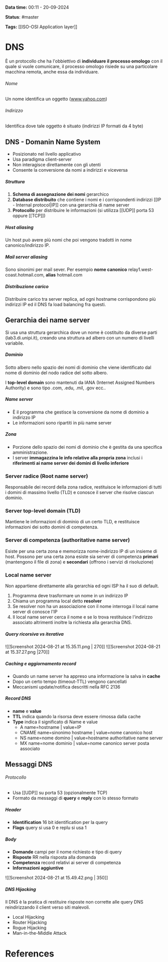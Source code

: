 **Data time:** 00:11 - 20-09-2024

**Status**: #master 

**Tags:** [[ISO-OSI Application layer]]

# DNS

È un protocollo che ha l'obbiettivo di **individuare il processo omologo** con il quale si vuole comunicare, il processo omologo risiede su una particolare macchina remota, anche essa da individuare.
###### Nome
Un nome identifica un oggetto (www.yahoo.com)
###### Indirizzo
Identifica dove tale oggetto è situato (indirizzi IP formati da 4 byte)

## DNS - Domanin Name System

- Posizionato nel livello applicativo
- Usa paradigma client-server
- Non interagisce direttamente con gli utenti
- Consente la conversione da nomi a indirizzi e viceversa

##### Struttura
1. **Schema di assegnazione dei nomi** gerarchico
2. **Database distribuito** che contiene i nomi e i corrispondenti indirizzi [[IP - Internal protocol|IP]] con una gerarchia di name server
3. **Protocollo** per distribuire le informazioni (si utilizza [[UDP]] porta 53 oppure [[TCP]])

##### Host aliasing
Un host può avere più nomi che poi vengono tradotti in nome canonico/indirizzo IP.
##### Mail server aliasing
Sono sinonimi per mail sever. Per esempio **nome canonico** relay1.west-coast.hotmail.com, **alias** hotmail.com
##### Distribuzione carico
Distribuire carico tra server replica, ad ogni hostname corrispondono più indirizzi IP ed il DNS fa load balancing fra questi.

## Gerarchia dei name server

Si usa una struttura gerarchica dove un nome è costituito da diverse parti (lab3.di.unipi.it), creando una struttura ad albero con un numero di livelli variabile.
##### Dominio
Sotto albero nello spazio dei nomi di dominio che viene identificato dal nome di dominio del nodo radice del sotto albero.

I **top-level domain** sono mantenuti da IANA (Internet Assigned Numbers Authority) e sono tipo .com, .edu, .mil, .gov ecc..
##### Name server
- È il programma che gestisce la conversione da nome di dominio a indirizzo IP
- Le informazioni sono ripartiti in più name server
##### Zona
- Porzione dello spazio dei nomi di dominio che è gestita da una specifica amministrazione.
- I server **immagazzina le info relative alla propria zona** inclusi i **riferimenti ai name server dei domini di livello inferiore**

### Server radice (Root name server)
Responsabile dei record della zona radice, restituisce le informazioni di tutti i domini di massimo livello (TLD) e conosce il server che risolve ciascun dominio.

### Server top-level domain (TLD)
Mantiene le informazioni di dominio di un certo TLD, e restituisce informazioni dei sotto domini di competenza.

### Server di competenza (authoritative name server)
Esiste per una certa zona e memorizza nome-indirizzo IP di un insieme di host. Possono per una certa zona esiste sia server di competenza **primari** (mantengono il file di zona) e **secondari** (offrono i servizi di risoluzione)

### Local name server
Non appartiene direttamente alla gerarchia ed ogni ISP ha il suo di default.
1. Programma deve trasformare un nome in un indirizzo IP
2. Chiama un programma local detto **resolver**
3. Se resolver non ha un associazione con il nome interroga il local name server di conosce l'IP
4. Il local name server cerca il nome e se lo trova restituisce l'indirizzo associato altrimenti inoltre la richiesta alla gerarchia DNS.

##### Query ricorsiva vs iterativa

![[Screenshot 2024-08-21 at 15.35.11.png | 270]]                   ![[Screenshot 2024-08-21 at 15.37.27.png |270]]   

##### Caching e aggiornamento record
- Quando un name server ha appreso una informazione la salva in **cache** 
- Dopo un certo tempo (timeout-TTL) vengono cancellati
- Meccanismi update/notifica descritti nella RFC 2136

##### Record DNS
- **name** e **value**
- **TTL** indica quando la risorsa deve essere rimossa dalla cache
- **Type** indica il significato di Name e value
	- A name=hostname | value=IP
	- CNAME name=sinonimo hostname | value=nome canonico host
	- NS name=nome domino | value=hostname authoritative name server 
	- MX name=nome dominio | value=nome canonico server posta associato

## Messaggi DNS
###### Protocollo
- Usa [[UDP]] su porta 53 (opzionalmente TCP)
- Formato da messaggi di **query** e **reply** con lo stesso formato

##### Header
- **Identification** 16 bit identification per la query
- **Flags** query si usa 0 e replu si usa 1

##### Body
- **Domande** campi per il nome richiesto e tipo di query
- **Risposte** RR nella risposta alla domanda
- **Competenza** record relativi ai server di competenza
- **Informazioni aggiuntive**

![[Screenshot 2024-08-21 at 15.49.42.png | 350]]

##### DNS Hijacking
Il DNS  è la pratica di restituire risposte non corrette alle query DNS reindirizzando il client verso siti malevoli.
- Local Hijacking
- Router Hijacking
- Rogue Hijacking
- Man-in-the-Middle Attack

# References